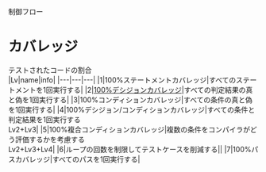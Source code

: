 制御フロー
# カバレッジ
テストされたコードの割合  
|Lv|name|info|
|---|---|---|
|1|100%ステートメントカバレッジ|すべてのステートメントを1回実行する|
|2|[100%デシジョンカバレッジ](100percentデシジョンカバレッジ.md)|すべての判定結果の真と偽を1回実行する|
|3|100%コンディションカバレッジ|すべての条件の真と偽を1回実行する|
|4|100%デシジョン/コンディションカバレッジ|すべての条件と判定結果を1回実行する<br>Lv2+Lv3|
|5|100%複合コンディションカバレッジ|複数の条件をコンパイラがどう評価するかを考慮する<br>Lv2+Lv3+Lv4|
|6|ループの回数を制限してテストケースを削減する||
|7|100%パスカバレッジ|すべてのパスを1回実行する|
